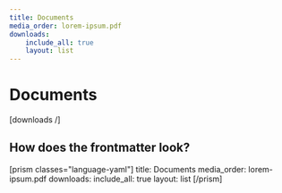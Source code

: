 ```yaml
---
title: Documents
media_order: lorem-ipsum.pdf
downloads:
    include_all: true
    layout: list
---
```


# Documents

[downloads /]

## How does the frontmatter look?

[prism classes="language-yaml"]
title: Documents
media_order: lorem-ipsum.pdf
downloads:
  include_all: true
  layout: list
[/prism]